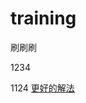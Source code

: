 # training
刷刷刷

1234

1124 [更好的解法](https://leetcode.cn/problems/longest-well-performing-interval/solutions/2109622/biao-xian-liang-hao-de-zui-chang-shi-jia-rlij/)


